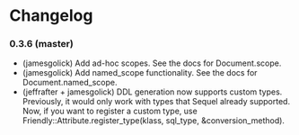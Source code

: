 Changelog
=========

### 0.3.6 (master)

  * (jamesgolick) Add ad-hoc scopes. See the docs for Document.scope.
  * (jamesgolick) Add named_scope functionality. See the docs for Document.named_scope.
  * (jeffrafter + jamesgolick) DDL generation now supports custom types. Previously, it would only work with types that Sequel already supported. Now, if you want to register a custom type, use Friendly::Attribute.register_type(klass, sql_type, &conversion_method).

